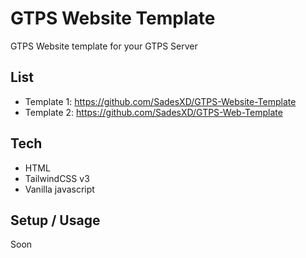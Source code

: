 # GTPS Website Template

GTPS Website template for your GTPS Server

## List

- Template 1: https://github.com/SadesXD/GTPS-Website-Template
- Template 2: https://github.com/SadesXD/GTPS-Web-Template

## Tech

- HTML
- TailwindCSS v3
- Vanilla javascript

## Setup / Usage

Soon
